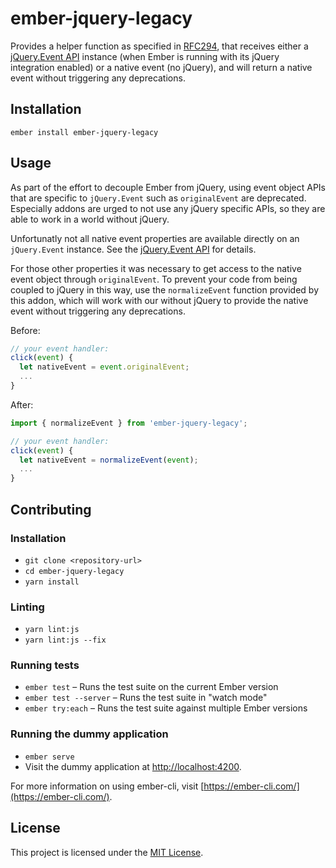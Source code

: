 ember-jquery-legacy
==============================================================================

Provides a helper function as specified in [RFC294](https://github.com/emberjs/rfcs/blob/master/text/0294-optional-jquery.md#introducing-ember-jquery-legacy-and-deprecating-jqueryevent-usage),
that receives either a [jQuery.Event API](https://api.jquery.com/category/events/event-object/) instance 
(when Ember is running with its jQuery integration enabled) or a native event (no jQuery), and will return a 
native event without triggering any deprecations. 

Installation
------------------------------------------------------------------------------

```
ember install ember-jquery-legacy
```


Usage
------------------------------------------------------------------------------

As part of the effort to decouple Ember from jQuery, using event object APIs that are specific to `jQuery.Event` such as
`originalEvent` are deprecated. Especially addons are urged to not use any jQuery specific APIs, so they are able to
work in a world without jQuery.

Unfortunatly not all native event properties are available directly on an `jQuery.Event` instance. See the
[jQuery.Event API](https://api.jquery.com/category/events/event-object/) for details.

For those other properties it was necessary to get access to the native event object through `originalEvent`. 
To prevent your code from being coupled to jQuery in this way, use the `normalizeEvent` function provided by this addon, 
which will work with our without jQuery to provide the native event without triggering any deprecations.

Before:

```javascript
// your event handler:
click(event) {
  let nativeEvent = event.originalEvent;
  ...
}
```

After:

```javascript
import { normalizeEvent } from 'ember-jquery-legacy';

// your event handler:
click(event) {
  let nativeEvent = normalizeEvent(event);
  ...
}
```

Contributing
------------------------------------------------------------------------------

### Installation

* `git clone <repository-url>`
* `cd ember-jquery-legacy`
* `yarn install`

### Linting

* `yarn lint:js`
* `yarn lint:js --fix`

### Running tests

* `ember test` – Runs the test suite on the current Ember version
* `ember test --server` – Runs the test suite in "watch mode"
* `ember try:each` – Runs the test suite against multiple Ember versions

### Running the dummy application

* `ember serve`
* Visit the dummy application at [http://localhost:4200](http://localhost:4200).

For more information on using ember-cli, visit [https://ember-cli.com/](https://ember-cli.com/).

License
------------------------------------------------------------------------------

This project is licensed under the [MIT License](LICENSE.md).
